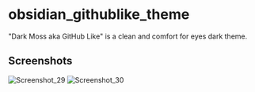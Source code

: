 # obsidian_githublike_theme
"Dark Moss aka GitHub Like" is a clean and comfort for eyes dark theme. 
## Screenshots
![Screenshot_29](https://user-images.githubusercontent.com/42143402/195969842-c3020734-0030-42bf-ad1b-5fb454b25be3.png)
![Screenshot_30](https://user-images.githubusercontent.com/42143402/195969845-987e3b7f-b79d-4418-83ce-bdcf03b9bc32.png)
